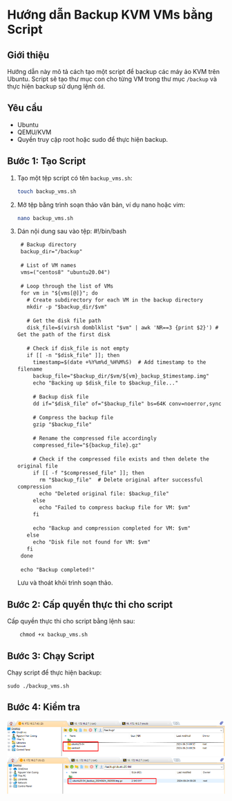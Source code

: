 # Hướng dẫn Backup KVM VMs bằng Script

## Giới thiệu

Hướng dẫn này mô tả cách tạo một script để backup các máy ảo KVM trên Ubuntu. Script sẽ tạo thư mục con cho từng VM trong thư mục `/backup` và thực hiện backup sử dụng lệnh `dd`.

## Yêu cầu

- Ubuntu
- QEMU/KVM
- Quyền truy cập root hoặc sudo để thực hiện backup.

## Bước 1: Tạo Script

1. Tạo một tệp script có tên `backup_vms.sh`:
    ```bash
    touch backup_vms.sh

2. Mở tệp bằng trình soạn thảo văn bản, ví dụ nano hoặc vim:
     ```bash  
    nano backup_vms.sh

3. Dán nội dung sau vào tệp:
   #!/bin/bash

        # Backup directory
        backup_dir="/backup"

        # List of VM names
        vms=("centos8" "ubuntu20.04")

        # Loop through the list of VMs
        for vm in "${vms[@]}"; do
          # Create subdirectory for each VM in the backup directory
          mkdir -p "$backup_dir/$vm"

          # Get the disk file path
          disk_file=$(virsh domblklist "$vm" | awk 'NR==3 {print $2}') # Get the path of the first disk

          # Check if disk_file is not empty
          if [[ -n "$disk_file" ]]; then
            timestamp=$(date +%Y%m%d_%H%M%S)  # Add timestamp to the filename
            backup_file="$backup_dir/$vm/${vm}_backup_$timestamp.img"
            echo "Backing up $disk_file to $backup_file..."

            # Backup disk file
            dd if="$disk_file" of="$backup_file" bs=64K conv=noerror,sync

            # Compress the backup file
            gzip "$backup_file"

            # Rename the compressed file accordingly
            compressed_file="${backup_file}.gz"

            # Check if the compressed file exists and then delete the original file
            if [[ -f "$compressed_file" ]]; then
              rm "$backup_file"  # Delete original after successful compression
              echo "Deleted original file: $backup_file"
            else
              echo "Failed to compress backup file for VM: $vm"
            fi
        
            echo "Backup and compression completed for VM: $vm"
          else
            echo "Disk file not found for VM: $vm"
          fi
        done

        echo "Backup completed!"


   Lưu và thoát khỏi trình soạn thảo.

 ## Bước 2: Cấp quyền thực thi cho script
Cấp quyền thực thi cho script bằng lệnh sau:

        chmod +x backup_vms.sh
## Bước 3: Chạy Script
Chạy script để thực hiện backup:

    sudo ./backup_vms.sh
## Bước 4: Kiểm tra

![Command Prompt](https://github.com/cuongnvvietis/NhanHoa/blob/main/Docs/Picture/KVM/Screenshot_73.png) 
![Command Prompt](https://github.com/cuongnvvietis/NhanHoa/blob/main/Docs/Picture/KVM/Screenshot_74.png) 
